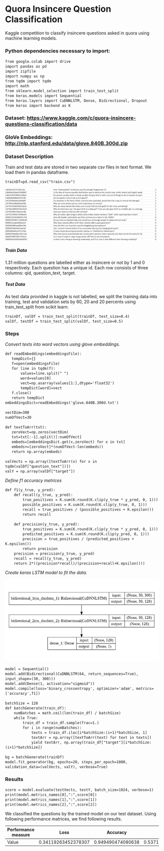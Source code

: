 # Quora Insincere Question Classification
 Kaggle competition to classify insincere questions asked in quora using machine learning models.
 
### Python dependencies necessary to import:

```
from google.colab import drive
import pandas as pd
import zipfile
import numpy as np 
from tqdm import tqdm
import math
from sklearn.model_selection import train_test_split
from keras.models import Sequential
from keras.layers import CuDNNLSTM, Dense, Bidirectional, Dropout
from keras import backend as K

```



### Dataset: https://www.kaggle.com/c/quora-insincere-questions-classification/data
### GloVe Embeddings: http://nlp.stanford.edu/data/glove.840B.300d.zip

### Dataset Description
  Train and test data are stored in two separate csv files in text format. We load them in pandas dataframe.
  
  ```
  trainDf=pd.read_csv("train.csv")
  ```
![Screenshot](snapshot.png)
  
##### Train Data 
1.31 million questions are labelled either as insincere or not by 1 and 0 respectively. Each question
  has a unique id. Each row consists of three columns: qid, question_text, target.
  
##### Test Data
As test data provided in kaggle is not labelled, we split the training data into training, test and validation 
sets by 60, 20 and 20 percents using train_test_split from scikit learn.
```
trainDf, valDf = train_test_split(trainDf, test_size=0.4)
valDf, testDf = train_test_split(valDf, test_size=0.5)
```

### Steps
 *Convert texts into word vectors using glove embeddings.*
 ```
 def readEmbeddings(embeddingsFile):
    tempDict={}
    f=open(embeddingsFile)
    for line in tqdm(f):
        values=line.split(" ")
        word=values[0]
        vect=np.asarray(values[1:],dtype='float32')
        tempDict[word]=vect
    f.close()
    return tempDict
embeddingsDict=readEmbeddings('glove.840B.300d.txt')

vectDim=300
numOfVect=30

def textToArr(txt):
    zeroVect=np.zeros(vectDim)
    txt=txt[:-1].split()[:numOfVect]
    embeds=[embeddingsDict.get(x,zeroVect) for x in txt]
    embeds+=[zeroVect]*(numOfVect-len(embeds)) 
    return np.array(embeds)

valVects = np.array([textToArr(x) for x in tqdm(valDf["question_text"])])
valY = np.array(valDf["target"])

 ```
 *Define f1 accuracy metrices*
```
def f1(y_true, y_pred):
    def recall(y_true, y_pred): 
        true_positives = K.sum(K.round(K.clip(y_true * y_pred, 0, 1)))
        possible_positives = K.sum(K.round(K.clip(y_true, 0, 1)))
        recall = true_positives / (possible_positives + K.epsilon())
        return recall

    def precision(y_true, y_pred): 
        true_positives = K.sum(K.round(K.clip(y_true * y_pred, 0, 1)))
        predicted_positives = K.sum(K.round(K.clip(y_pred, 0, 1)))
        precision = true_positives / (predicted_positives + K.epsilon())
        return precision
    precision = precision(y_true, y_pred)
    recall = recall(y_true, y_pred)
    return 2*((precision*recall)/(precision+recall+K.epsilon()))

```
 
*Create keras LSTM model to fit the data.*

![Screenshot](model.png)



```
model = Sequential()
model.add(Bidirectional(CuDNNLSTM(64, return_sequences=True), input_shape=(30, 300)))
model.add(Dense(1, activation="sigmoid"))
model.compile(loss='binary_crossentropy', optimizer='adam', metrics=['accuracy',f1])

batchSize = 128
def batchGenerate(train_df):
    numBatches = math.ceil(len(train_df) / batchSize)
    while True: 
        train_df = train_df.sample(frac=1.)   
        for i in range(numBatches):
            texts = train_df.iloc[i*batchSize:(i+1)*batchSize, 1]
            textArr = np.array([textToArr(text) for text in texts])
            yield textArr, np.array(train_df["target"][i*batchSize:(i+1)*batchSize])

bg = batchGenerate(trainDf)
model.fit_generator(bg, epochs=20, steps_per_epoch=1000, validation_data=(valVects, valY), verbose=True)
```
### Results

```
score = model.evaluate(testVects, testY, batch_size=1024, verbose=1)
print(model.metrics_names[0],":",score[0])
print(model.metrics_names[1],":",score[1])
print(model.metrics_names[2],":",score[2])

```
We classified the questions by the trained model on our test dataset. Using following performance 
matrices, we find following results.
  
Performance measure | Loss | Accuracy | F1 |
--- | --- | --- | --- |
Value |  0.34119263452378307 | 0.949490474080638 | 0.5371880054262607  |
  
